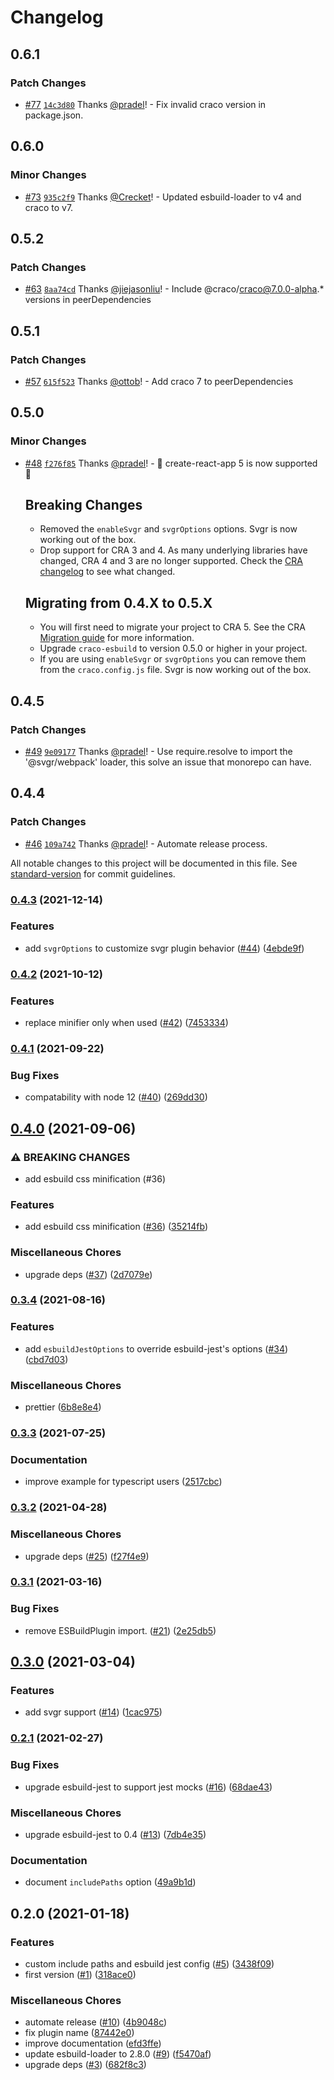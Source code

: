 # Changelog

## 0.6.1

### Patch Changes

- [#77](https://github.com/pradel/create-react-app-esbuild/pull/77) [`14c3d80`](https://github.com/pradel/create-react-app-esbuild/commit/14c3d80ee8799615d23dd47075c1752fcc1742c4) Thanks [@pradel](https://github.com/pradel)! - Fix invalid craco version in package.json.

## 0.6.0

### Minor Changes

- [#73](https://github.com/pradel/create-react-app-esbuild/pull/73) [`935c2f9`](https://github.com/pradel/create-react-app-esbuild/commit/935c2f9ed35c9ef37ad3750652ad163508c50cb8) Thanks [@Crecket](https://github.com/Crecket)! - Updated esbuild-loader to v4 and craco to v7.

## 0.5.2

### Patch Changes

- [#63](https://github.com/pradel/create-react-app-esbuild/pull/63) [`8aa74cd`](https://github.com/pradel/create-react-app-esbuild/commit/8aa74cdce93d19955ac2050fbf6512981a9eaa0b) Thanks [@jiejasonliu](https://github.com/jiejasonliu)! - Include @craco/craco@7.0.0-alpha.* versions in peerDependencies

## 0.5.1

### Patch Changes

- [#57](https://github.com/pradel/create-react-app-esbuild/pull/57) [`615f523`](https://github.com/pradel/create-react-app-esbuild/commit/615f52337d8661b7307768f0cb5665b7e678559c) Thanks [@ottob](https://github.com/ottob)! - Add craco 7 to peerDependencies

## 0.5.0

### Minor Changes

- [#48](https://github.com/pradel/create-react-app-esbuild/pull/48) [`f276f85`](https://github.com/pradel/create-react-app-esbuild/commit/f276f850732c1faf8e5cb6fd0471f66c691f9ba2) Thanks [@pradel](https://github.com/pradel)! - 🚀 create-react-app 5 is now supported 🚀

  ## Breaking Changes

  - Removed the `enableSvgr` and `svgrOptions` options. Svgr is now working out of the box.
  - Drop support for CRA 3 and 4. As many underlying libraries have changed, CRA 4 and 3 are no longer supported. Check the [CRA changelog](https://github.com/facebook/create-react-app/releases/tag/v5.0.0) to see what changed.

  ## Migrating from 0.4.X to 0.5.X

  - You will first need to migrate your project to CRA 5. See the CRA [Migration guide](https://github.com/facebook/create-react-app/releases/tag/v5.0.0) for more information.
  - Upgrade `craco-esbuild` to version 0.5.0 or higher in your project.
  - If you are using `enableSvgr` or `svgrOptions` you can remove them from the `craco.config.js` file. Svgr is now working out of the box.

## 0.4.5

### Patch Changes

- [#49](https://github.com/pradel/create-react-app-esbuild/pull/49) [`9e09177`](https://github.com/pradel/create-react-app-esbuild/commit/9e09177ca75051749705b9b957c07b01aabfd0b9) Thanks [@pradel](https://github.com/pradel)! - Use require.resolve to import the '@svgr/webpack' loader, this solve an issue that monorepo can have.

## 0.4.4

### Patch Changes

- [#46](https://github.com/pradel/create-react-app-esbuild/pull/46) [`109a742`](https://github.com/pradel/create-react-app-esbuild/commit/109a7429b780c2c6dd1f55d12ae11e3ca72ed36a) Thanks [@pradel](https://github.com/pradel)! - Automate release process.

All notable changes to this project will be documented in this file. See [standard-version](https://github.com/conventional-changelog/standard-version) for commit guidelines.

### [0.4.3](https://github.com/pradel/create-react-app-esbuild/compare/v0.4.2...v0.4.3) (2021-12-14)

### Features

- add `svgrOptions` to customize svgr plugin behavior ([#44](https://github.com/pradel/create-react-app-esbuild/issues/44)) ([4ebde9f](https://github.com/pradel/create-react-app-esbuild/commit/4ebde9fd73a0f243531a4570feb7873f8cacc55e))

### [0.4.2](https://github.com/pradel/create-react-app-esbuild/compare/v0.4.1...v0.4.2) (2021-10-12)

### Features

- replace minifier only when used ([#42](https://github.com/pradel/create-react-app-esbuild/issues/42)) ([7453334](https://github.com/pradel/create-react-app-esbuild/commit/745333410391d4bb97fef76d21c0afbc2e65b631))

### [0.4.1](https://github.com/pradel/create-react-app-esbuild/compare/v0.4.0...v0.4.1) (2021-09-22)

### Bug Fixes

- compatability with node 12 ([#40](https://github.com/pradel/create-react-app-esbuild/issues/40)) ([269dd30](https://github.com/pradel/create-react-app-esbuild/commit/269dd3055e59930ca4534aa7ab124f02883823e6))

## [0.4.0](https://github.com/pradel/create-react-app-esbuild/compare/v0.3.4...v0.4.0) (2021-09-06)

### ⚠ BREAKING CHANGES

- add esbuild css minification (#36)

### Features

- add esbuild css minification ([#36](https://github.com/pradel/create-react-app-esbuild/issues/36)) ([35214fb](https://github.com/pradel/create-react-app-esbuild/commit/35214fb9325f52f7a4406afc7c9359650aa820da))

### Miscellaneous Chores

- upgrade deps ([#37](https://github.com/pradel/create-react-app-esbuild/issues/37)) ([2d7079e](https://github.com/pradel/create-react-app-esbuild/commit/2d7079e81269bed793b447d6c854e53dd314afc2))

### [0.3.4](https://github.com/pradel/create-react-app-esbuild/compare/v0.3.3...v0.3.4) (2021-08-16)

### Features

- add `esbuildJestOptions` to override esbuild-jest's options ([#34](https://github.com/pradel/create-react-app-esbuild/issues/34)) ([cbd7d03](https://github.com/pradel/create-react-app-esbuild/commit/cbd7d031011f5ce10f8217c06868998ddf9f5af0))

### Miscellaneous Chores

- prettier ([6b8e8e4](https://github.com/pradel/create-react-app-esbuild/commit/6b8e8e469ed71b9812d8553260b952cee11e2edd))

### [0.3.3](https://github.com/pradel/create-react-app-esbuild/compare/v0.3.2...v0.3.3) (2021-07-25)

### Documentation

- improve example for typescript users ([2517cbc](https://github.com/pradel/create-react-app-esbuild/commit/2517cbcaf965a339002c2fefa7368b12a90ea58c))

### [0.3.2](https://github.com/pradel/create-react-app-esbuild/compare/v0.3.1...v0.3.2) (2021-04-28)

### Miscellaneous Chores

- upgrade deps ([#25](https://github.com/pradel/create-react-app-esbuild/issues/25)) ([f27f4e9](https://github.com/pradel/create-react-app-esbuild/commit/f27f4e9c4ad5dcb5a0e51106e0d667c338bda372))

### [0.3.1](https://github.com/pradel/create-react-app-esbuild/compare/v0.3.0...v0.3.1) (2021-03-16)

### Bug Fixes

- remove ESBuildPlugin import. ([#21](https://github.com/pradel/create-react-app-esbuild/issues/21)) ([2e25db5](https://github.com/pradel/create-react-app-esbuild/commit/2e25db51fd8678fcd8475a7abb5d75140ec0d0bb))

## [0.3.0](https://github.com/pradel/create-react-app-esbuild/compare/v0.2.1...v0.3.0) (2021-03-04)

### Features

- add svgr support ([#14](https://github.com/pradel/create-react-app-esbuild/issues/14)) ([1cac975](https://github.com/pradel/create-react-app-esbuild/commit/1cac975b3e487912e595ad803cf773e5b58de974))

### [0.2.1](https://github.com/pradel/create-react-app-esbuild/compare/v0.2.0...v0.2.1) (2021-02-27)

### Bug Fixes

- upgrade esbuild-jest to support jest mocks ([#16](https://github.com/pradel/create-react-app-esbuild/issues/16)) ([68dae43](https://github.com/pradel/create-react-app-esbuild/commit/68dae4360a01e692461d08b673ce61c8c196b777))

### Miscellaneous Chores

- upgrade esbuild-jest to 0.4 ([#13](https://github.com/pradel/create-react-app-esbuild/issues/13)) ([7db4e35](https://github.com/pradel/create-react-app-esbuild/commit/7db4e35a36f991f9e405d664b510875e2ed08a0c))

### Documentation

- document `includePaths` option ([49a9b1d](https://github.com/pradel/create-react-app-esbuild/commit/49a9b1dc6f10422cc5c413196c496431629cef3b))

## 0.2.0 (2021-01-18)

### Features

- custom include paths and esbuild jest config ([#5](https://github.com/pradel/create-react-app-esbuild/issues/5)) ([3438f09](https://github.com/pradel/create-react-app-esbuild/commit/3438f092f66e454119b03324e6387dbbe5a0261f))
- first version ([#1](https://github.com/pradel/create-react-app-esbuild/issues/1)) ([318ace0](https://github.com/pradel/create-react-app-esbuild/commit/318ace0957961e2482d45e041fc969a6bbaf4282))

### Miscellaneous Chores

- automate release ([#10](https://github.com/pradel/create-react-app-esbuild/issues/10)) ([4b9048c](https://github.com/pradel/create-react-app-esbuild/commit/4b9048cb353d2897b21d4b0fea3bcbfdca7a56f1))
- fix plugin name ([87442e0](https://github.com/pradel/create-react-app-esbuild/commit/87442e01067819b857766dfe9abd787a9ea8c61a))
- improve documentation ([efd3ffe](https://github.com/pradel/create-react-app-esbuild/commit/efd3ffed875aced377970ff36fb0271ce41c69a6))
- update esbuild-loader to 2.8.0 ([#9](https://github.com/pradel/create-react-app-esbuild/issues/9)) ([f5470af](https://github.com/pradel/create-react-app-esbuild/commit/f5470af7298f5a8b078447a20c5991e554b4bdac))
- upgrade deps ([#3](https://github.com/pradel/create-react-app-esbuild/issues/3)) ([682f8c3](https://github.com/pradel/create-react-app-esbuild/commit/682f8c352fe670964e88e05897e9b37bd0c82cbd))
